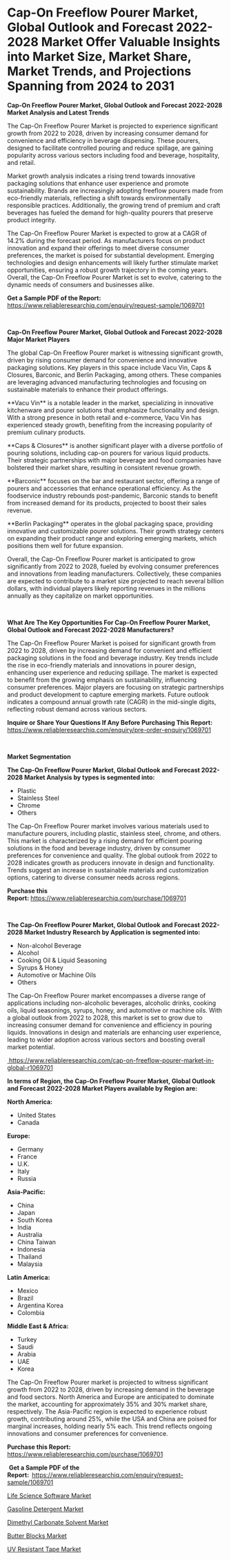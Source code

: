 <p><h1>Cap-On Freeflow Pourer Market, Global Outlook and Forecast 2022-2028 Market Offer Valuable Insights into Market Size, Market Share, Market Trends, and Projections Spanning from 2024 to 2031</h1></p><p><strong>Cap-On Freeflow Pourer Market, Global Outlook and Forecast 2022-2028 Market Analysis and Latest Trends</strong></p>
<p><p>The Cap-On Freeflow Pourer Market is projected to experience significant growth from 2022 to 2028, driven by increasing consumer demand for convenience and efficiency in beverage dispensing. These pourers, designed to facilitate controlled pouring and reduce spillage, are gaining popularity across various sectors including food and beverage, hospitality, and retail.</p><p>Market growth analysis indicates a rising trend towards innovative packaging solutions that enhance user experience and promote sustainability. Brands are increasingly adopting freeflow pourers made from eco-friendly materials, reflecting a shift towards environmentally responsible practices. Additionally, the growing trend of premium and craft beverages has fueled the demand for high-quality pourers that preserve product integrity.</p><p>The Cap-On Freeflow Pourer Market is expected to grow at a CAGR of 14.2% during the forecast period. As manufacturers focus on product innovation and expand their offerings to meet diverse consumer preferences, the market is poised for substantial development. Emerging technologies and design enhancements will likely further stimulate market opportunities, ensuring a robust growth trajectory in the coming years. Overall, the Cap-On Freeflow Pourer Market is set to evolve, catering to the dynamic needs of consumers and businesses alike.</p></p>
<p><strong>Get a Sample PDF of the Report:&nbsp;</strong> <a href="https://www.reliableresearchiq.com/enquiry/request-sample/1069701">https://www.reliableresearchiq.com/enquiry/request-sample/1069701</a></p>
<p>&nbsp;</p>
<p><strong>Cap-On Freeflow Pourer Market, Global Outlook and Forecast 2022-2028 Major Market Players</strong></p>
<p><p>The global Cap-On Freeflow Pourer market is witnessing significant growth, driven by rising consumer demand for convenience and innovative packaging solutions. Key players in this space include Vacu Vin, Caps & Closures, Barconic, and Berlin Packaging, among others. These companies are leveraging advanced manufacturing technologies and focusing on sustainable materials to enhance their product offerings.</p><p>**Vacu Vin** is a notable leader in the market, specializing in innovative kitchenware and pourer solutions that emphasize functionality and design. With a strong presence in both retail and e-commerce, Vacu Vin has experienced steady growth, benefiting from the increasing popularity of premium culinary products. </p><p>**Caps & Closures** is another significant player with a diverse portfolio of pouring solutions, including cap-on pourers for various liquid products. Their strategic partnerships with major beverage and food companies have bolstered their market share, resulting in consistent revenue growth.</p><p>**Barconic** focuses on the bar and restaurant sector, offering a range of pourers and accessories that enhance operational efficiency. As the foodservice industry rebounds post-pandemic, Barconic stands to benefit from increased demand for its products, projected to boost their sales revenue.</p><p>**Berlin Packaging** operates in the global packaging space, providing innovative and customizable pourer solutions. Their growth strategy centers on expanding their product range and exploring emerging markets, which positions them well for future expansion.</p><p>Overall, the Cap-On Freeflow Pourer market is anticipated to grow significantly from 2022 to 2028, fueled by evolving consumer preferences and innovations from leading manufacturers. Collectively, these companies are expected to contribute to a market size projected to reach several billion dollars, with individual players likely reporting revenues in the millions annually as they capitalize on market opportunities.</p></p>
<p>&nbsp;</p>
<p><strong>What Are The Key Opportunities For Cap-On Freeflow Pourer Market, Global Outlook and Forecast 2022-2028 Manufacturers?</strong></p>
<p><p>The Cap-On Freeflow Pourer Market is poised for significant growth from 2022 to 2028, driven by increasing demand for convenient and efficient packaging solutions in the food and beverage industry. Key trends include the rise in eco-friendly materials and innovations in pourer design, enhancing user experience and reducing spillage. The market is expected to benefit from the growing emphasis on sustainability, influencing consumer preferences. Major players are focusing on strategic partnerships and product development to capture emerging markets. Future outlook indicates a compound annual growth rate (CAGR) in the mid-single digits, reflecting robust demand across various sectors.</p></p>
<p><strong>Inquire or Share Your Questions If Any Before Purchasing This Report:</strong> <a href="https://www.reliableresearchiq.com/enquiry/pre-order-enquiry/1069701">https://www.reliableresearchiq.com/enquiry/pre-order-enquiry/1069701</a></p>
<p>&nbsp;</p>
<p><strong>Market Segmentation</strong></p>
<p><strong>The Cap-On Freeflow Pourer Market, Global Outlook and Forecast 2022-2028 Market Analysis by types is segmented into:</strong></p>
<p><ul><li>Plastic</li><li>Stainless Steel</li><li>Chrome</li><li>Others</li></ul></p>
<p><p>The Cap-On Freeflow Pourer market involves various materials used to manufacture pourers, including plastic, stainless steel, chrome, and others. This market is characterized by a rising demand for efficient pouring solutions in the food and beverage industry, driven by consumer preferences for convenience and quality. The global outlook from 2022 to 2028 indicates growth as producers innovate in design and functionality. Trends suggest an increase in sustainable materials and customization options, catering to diverse consumer needs across regions.</p></p>
<p><strong>Purchase this Report:&nbsp;</strong><a href="https://www.reliableresearchiq.com/purchase/1069701">https://www.reliableresearchiq.com/purchase/1069701</a></p>
<p>&nbsp;</p>
<p><strong>The Cap-On Freeflow Pourer Market, Global Outlook and Forecast 2022-2028 Market Industry Research by Application is segmented into:</strong></p>
<p><ul><li>Non-alcohol Beverage</li><li>Alcohol</li><li>Cooking Oil & Liquid Seasoning</li><li>Syrups & Honey</li><li>Automotive or Machine Oils</li><li>Others</li></ul></p>
<p><p>The Cap-On Freeflow Pourer market encompasses a diverse range of applications including non-alcoholic beverages, alcoholic drinks, cooking oils, liquid seasonings, syrups, honey, and automotive or machine oils. With a global outlook from 2022 to 2028, this market is set to grow due to increasing consumer demand for convenience and efficiency in pouring liquids. Innovations in design and materials are enhancing user experience, leading to wider adoption across various sectors and boosting overall market potential.</p></p>
<p><a href="https://www.reliableresearchiq.com/cap-on-freeflow-pourer-market-in-global-r1069701">&nbsp;https://www.reliableresearchiq.com/cap-on-freeflow-pourer-market-in-global-r1069701</a></p>
<p><strong>In terms of Region, the Cap-On Freeflow Pourer Market, Global Outlook and Forecast 2022-2028 Market Players available by Region are:</strong></p>
<p>
    <p> <strong> North America: </strong>
        <ul>
            <li>United States</li>
            <li>Canada</li>
        </ul>
        </p> 
    <p> <strong> Europe: </strong>
        <ul>
            <li>Germany</li>
            <li>France</li>
            <li>U.K.</li>
            <li>Italy</li>
            <li>Russia</li>
        </ul>
        </p> 
    <p> <strong> Asia-Pacific: </strong>
        <ul>
            <li>China</li>
            <li>Japan</li>
            <li>South Korea</li>
            <li>India</li>
            <li>Australia</li>
            <li>China Taiwan</li>
            <li>Indonesia</li>
            <li>Thailand</li>
            <li>Malaysia</li>
        </ul>
        </p> 
    <p> <strong> Latin America: </strong>
        <ul>
            <li>Mexico</li>
            <li>Brazil</li>
            <li>Argentina Korea</li>
            <li>Colombia</li>
        </ul>
        </p> 
    <p> <strong> Middle East & Africa: </strong>
        <ul>
            <li>Turkey</li>
            <li>Saudi</li>
            <li>Arabia</li>
            <li>UAE</li>
            <li>Korea</li>
        </ul>
    </p>
    </p>
<p><p>The Cap-On Freeflow Pourer market is projected to witness significant growth from 2022 to 2028, driven by increasing demand in the beverage and food sectors. North America and Europe are anticipated to dominate the market, accounting for approximately 35% and 30% market share, respectively. The Asia-Pacific region is expected to experience robust growth, contributing around 25%, while the USA and China are poised for marginal increases, holding nearly 5% each. This trend reflects ongoing innovations and consumer preferences for convenience.</p></p>
<p><strong>Purchase this Report: </strong><a href="https://www.reliableresearchiq.com/purchase/1069701">https://www.reliableresearchiq.com/purchase/1069701</a></p>
<p>&nbsp;<strong>Get a Sample PDF of the Report:&nbsp;&nbsp;</strong><a href="https://www.reliableresearchiq.com/enquiry/request-sample/1069701">https://www.reliableresearchiq.com/enquiry/request-sample/1069701</a></p>
<p><strong></strong></p>
<p><p><a href="https://www.linkedin.com/pulse/market-trends-global-life-science-software-forecast-analysis-q2nle?trackingId=2rKH7iAlRb2ufjU%2BKywmqw%3D%3D">Life Science Software Market</a></p><p><a href="https://www.linkedin.com/pulse/driving-factors-behind-gasoline-detergent-market-trends-applications-0a7le?trackingId=MqS7LXjuTRmAB%2FDASf1kLA%3D%3D">Gasoline Detergent Market</a></p><p><a href="https://issuu.com/reportprime-2/docs/dimethyl-carbonate-solvent-market-s_92bd9940879b9d">Dimethyl Carbonate Solvent Market</a></p><p><a href="https://medium.com/@doristurner71/the-butter-blocks-market-is-experiencing-higher-than-anticipated-demand-compared-to-pre-pandemic-f17209f765b3">Butter Blocks Market</a></p><p><a href="https://issuu.com/reportprime-2/docs/uv-resistant-tape-market-size-2030._704f9cf26d69aa">UV Resistant Tape Market</a></p></p>